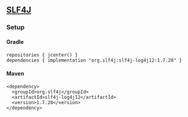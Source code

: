 ## [SLF4J](http://www.slf4j.org/)

### Setup

#### Gradle

```
repositories { jcenter() }
dependencies { implementation "org.slf4j:slf4j-log4j12:1.7.28" }
```

#### Maven

```
<dependency>
  <groupId>org.slf4j</groupId>
  <artifactId>slf4j-log4j12</artifactId>
  <version>1.7.28</version>
</dependency>
```
